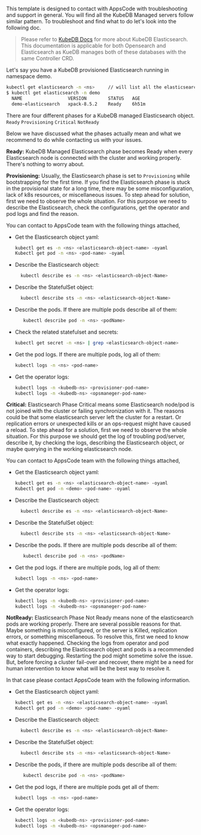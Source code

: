 This template is designed to contact with AppsCode with troubleshooting and support in general. You will find all the KubeDB Managed servers follow similar pattern. To troubleshoot and find what to do let's look into the following doc.

> Please refer to [KubeDB Docs](https://kubedb.com/docs/latest/guides/elasticsearch/) for more about KubeDB Elasticsearch. This documentation is applicable for both Opensearch and Elasticsearch as KueDB manages both of these databases with the same Controller CRD.

Let's say you have a KubeDB provisioned Elasticsearch running in namespace demo.
```bash
kubectl get elasticsearch -n <ns>     // will list all the elasticsearch in a namesapce  
$ kubectl get elasticsearch -n demo
  NAME                 VERSION        STATUS   AGE
  demo-elasticsearch   xpack-8.5.2    Ready    6h51m
```
There are four different phases for a KubeDB managed Elasticsearch object.
``Ready`` ``Provisioning`` ``Critical`` ``NotReady``

Below we have discussed what the phases actually mean and what we recommend to do while contacting us with your issues.

**Ready:** KubeDB Managed Elasticsearch phase becomes Ready when every Elasticsearch node is connected with the cluster and working properly. There's nothing to worry about.

**Provisioning:** Usually, the Elasticsearch phase is set to `Provisioning` while bootstrapping for the first time. If you find the Elasticsearch phase is stuck in the provisional state for a long time, there may be some misconfiguration, lack of k8s resources, or miscellaneous issues.
To step ahead for solution, first we need to observe the whole situation. For this purpose we need to describe the Elasticsearch, check the configurations, get the operator and pod logs and find the reason.

You can contact to AppsCode team with the following things attached,
- Get the Elasticsearch object yaml:
    ```bash
    kubectl get es -n <ns> <elasticsearch-object-name> -oyaml
    Kubectl get pod -n <ns> <pod-name> -oyaml 
    ```
- Describe the Elasticsearch object:
    ```bash
      kubectl describe es -n <ns> <elasticsearch-object-Name> 
    ```
- Describe the StatefulSet object:
    ```bash
      kubectl describe sts -n <ns> <elasticsearch-object-Name>
    ```
- Describe the pods. If there are multiple pods describe all of them:
    ```bash
       kubectl describe pod -n <ns> <podName> 
    ```
- Check the related statefulset and secrets:
    ```bash
    kubectl get secret -n <ns> | grep <elasticsearch-object-name>
    ```
- Get the pod logs. If there are multiple pods, log all of them:
    ```bash
    kubectl logs -n <ns> <pod-name>
    ```
- Get the operator logs:
    ```bash
    kubectl logs -n <kubedb-ns> <provisioner-pod-name>
    kubectl logs -n <kubedb-ns> <opsmaneger-pod-name>
    ```

**Critical:** Elasticsearch Phase Critical means some Elasticsearch node/pod is not joined with the cluster or failing synchronization with it.
The reasons could be that some elasticsearch server left the cluster for a restart. Or replication errors or unexpected kills or an ops-request might have caused a reload.
To step ahead for a solution, first we need to observe the whole situation. For this purpose we should get the log of troubling pod/server, describe it,  by checking the logs, describing the Elasticsearch object, or maybe querying in the working elasticsearch node.

You can contact to AppsCode team with the following things attached,

- Get the Elasticsearch object yaml:
    ```bash
    kubectl get es -n <ns> <elasticsearch-object-name> -oyaml
    Kubectl get pod -n <demo> <pod-name> -oyaml 
    ```
- Describe the Elasticsearch object:
    ```bash
      kubectl describe es -n <ns> <elasticsearch-object-Name> 
    ```
- Describe the StatefulSet object:
    ```bash
      kubectl describe sts -n <ns> <elasticsearch-object-Name>
    ```
- Describe the pods. If there are multiple pods describe all of them:
    ```bash
       kubectl describe pod -n <ns> <podName> 
    ```
- Get the pod logs. if there are multiple pods, log all of them:
    ```bash
    kubectl logs -n <ns> <pod-name>
    ```
- Get the operator logs:
    ```bash
    kubectl logs -n <kubedb-ns> <provisioner-pod-name>
    kubectl logs -n <kubedb-ns> <opsmaneger-pod-name>
    ```

**NotReady:** Elasticsearch Phase Not Ready means none of the elasticsearch pods are working properly. There are several possible reasons for that. Maybe something is misconfigured, or the server is Killed, replication errors, or something miscellaneous. To resolve this, first we need to know what exactly happened.
Checking the logs from operator and pod containers, describing the Elasticsearch object and pods is a recommended way to start debugging. Restarting the pod might sometime solve the issue. But, before forcing a cluster fail-over and recover,
there might be a need for human intervention to know what will be the best way to resolve it.

In that case please contact AppsCode team with the following information.

- Get the Elasticsearch object yaml:
    ```bash
    kubectl get es -n <ns> <elasticsearch-object-name> -oyaml
    Kubectl get pod -n <demo> <pod-name> -oyaml
    ```
- Describe the Elasticsearch object:
    ```bash
      kubectl describe es -n <ns> <elasticsearch-object-Name> 
    ```
- Describe the StatefulSet object:
    ```bash
      kubectl describe sts -n <ns> <elasticsearch-object-Name>
    ```
- Describe the pods, if there are multiple pods describe all of them:
    ```bash
       kubectl describe pod -n <ns> <podName> 
    ```
- Get the pod logs, if there are multiple pods get all of them:
    ```bash
    kubectl logs -n <ns> <pod-name>
    ```
- Get the operator logs:
    ```bash
    kubectl logs -n <kubedb-ns> <provisioner-pod-name>
    kubectl logs -n <kubedb-ns> <opsmaneger-pod-name>
    ```
  